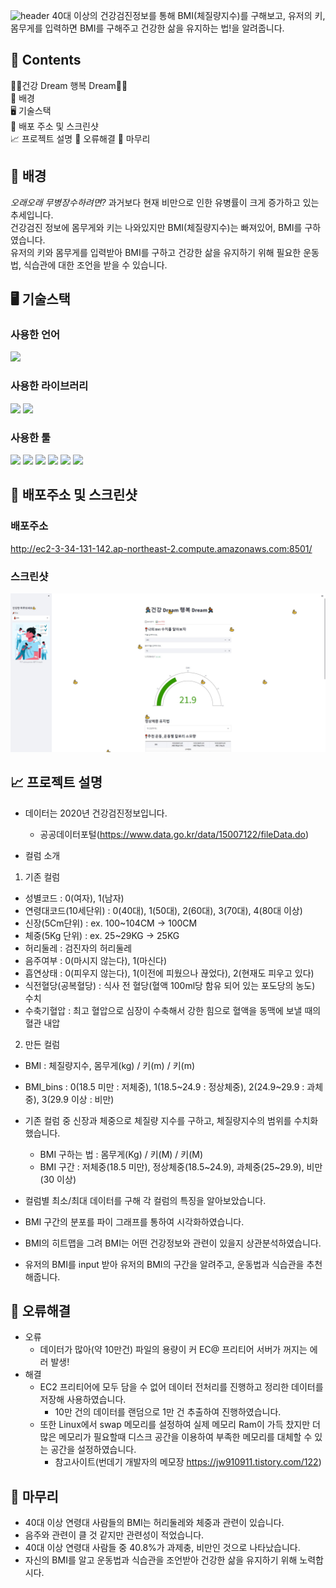 ![header](https://capsule-render.vercel.app/api?type=Waving&color=auto&height=180&section=header&text=🏃‍♀️건강Dream%20행복Dream🏃‍♂️&fontSize=60)
40대 이상의 건강검진정보를 통해 BMI(체질량지수)를 구해보고, 유저의 키, 몸무게를 입력하면 BMI를 구해주고 건강한 삶을 유지하는 법!을 알려줍니다.


## 📖 Contents
🏃‍♀️건강 Dream 행복 Dream🏃‍♂️   
🌈 배경  
🖥️ 기술스택  
📑 배포 주소 및 스크린샷  
📈 프로젝트 설명 
📍 오류해결
🙏 마무리


## 🌈 배경
*오래오래 무병장수하려면?*
과거보다 현재 비만으로 인한 유병률이 크게 증가하고 있는 추세입니다.  
건강검진 정보에 몸무게와 키는 나와있지만 BMI(체질량지수)는 빠져있어, BMI를 구하였습니다.  
유저의 키와 몸무게를 입력받아 BMI를 구하고 건강한 삶을 유지하기 위해 필요한 운동법, 식습관에 대한 조언을 받을 수 있습니다.


## 🖥️ 기술스택
### 사용한 언어 
<img src="https://img.shields.io/badge/python-3776AB?style=flat-square&logo=python&logoColor=white"/>  

### 사용한 라이브러리  
<img src="https://img.shields.io/badge/plotly-3F4F75?style=flat-square&logo=plotly&logoColor=white"/> <img src="https://img.shields.io/badge/streamlit-FF4B4B?style=flat-square&logo=streamlit&logoColor=white"/>

### 사용한 툴  
<img src="https://img.shields.io/badge/googlecolab-F9AB00?style=flat-square&logo=googlecolab&logoColor=white"/> <img src="https://img.shields.io/badge/visualstudiocode-007ACC?style=flat-square&logo=visualstudiocode&logoColor=#007ACC"/> <img src="https://img.shields.io/badge/github-181717?style=flat-square&logo=github&logoColor=#181717"/> <img src="https://img.shields.io/badge/git-F05032?style=flat-square&logo=git&logoColor=white"/> <img src="https://img.shields.io/badge/amazonaws-232F3E?style=flat-square&logo=amazonaws&logoColor=#232F3E"/> <img src="https://img.shields.io/badge/linux-FCC624?style=flat-square&logo=linux&logoColor=black"/>  


## 📑 배포주소 및 스크린샷
### 배포주소
http://ec2-3-34-131-142.ap-northeast-2.compute.amazonaws.com:8501/
### 스크린샷
<img src='data/check_up2.jpg'>  


## 📈 프로젝트 설명
- 데이터는 2020년 건강검진정보입니다.
  - 공공데이터포털(https://www.data.go.kr/data/15007122/fileData.do)  

- 컬럼 소개
1. 기존 컬럼
  - 성별코드 : 0(여자), 1(남자)
  - 연령대코드(10세단위) : 0(40대), 1(50대), 2(60대), 3(70대), 4(80대 이상)
  - 신장(5Cm단위) : ex. 100~104CM -> 100CM
  - 체중(5Kg 단위) : ex. 25~29KG -> 25KG
  - 허리둘레 : 검진자의 허리둘레
  - 음주여부 : 0(마시지 않는다), 1(마신다)
  - 흡연상태 : 0(피우지 않는다), 1(이전에 피웠으나 끊었다), 2(현재도 피우고 있다)
  - 식전혈당(공복혈당) : 식사 전 혈당(혈액 100ml당 함유 되어 있는 포도당의 농도) 수치
  - 수축기혈압 : 최고 혈압으로 심장이 수축해서 강한 힘으로 혈액을 동맥에 보낼 때의 혈관 내압
2. 만든 컬럼
  - BMI : 체질량지수, 몸무게(kg) / 키(m) / 키(m)
  - BMI_bins : 0(18.5 미만 : 저체중), 1(18.5~24.9 : 정상체중),
               2(24.9~29.9 : 과체중), 3(29.9 이상 : 비만)  
  
- 기존 컬럼 중 신장과 체중으로 체질량 지수를 구하고, 체질량지수의 범위를 수치화했습니다. 
  - BMI 구하는 법 : 몸무게(Kg) / 키(M) / 키(M)
  - BMI 구간 : 저체중(18.5 미만), 정상체중(18.5~24.9), 과체중(25~29.9), 비만(30 이상)

- 컬럼별 최소/최대 데이터를 구해 각 컬럼의 특징을 알아보았습니다.

- BMI 구간의 분포를 파이 그래프를 통하여 시각화하였습니다.

- BMI의 히트맵을 그려 BMI는 어떤 건강정보와 관련이 있을지 상관분석하였습니다.

- 유저의 BMI를 input 받아 유저의 BMI의 구간을 알려주고, 운동법과 식습관을 추천해줍니다.


## 📍 오류해결
- 오류
  - 데이터가 많아(약 10만건) 파일의 용량이 커 EC@ 프리티어 서버가 꺼지는 에러 발생!
- 해결
  - EC2 프리티어에 모두 담을 수 없어 데이터 전처리를 진행하고 정리한 데이터를 저장해 사용하였습니다.
    - 10만 건의 데이터를 랜덤으로 1만 건 추출하여 진행하였습니다.
  - 또한 Linux에서 swap 메모리를 설정하여 실제 메모리 Ram이 가득 찼지만 더 많은 메모리가 필요할때 디스크 공간을 이용하여 부족한 메모리를 대체할 수 있는 공간을 설정하였습니다.
    - 참고사이트(번데기 개발자의 메모장 https://jw910911.tistory.com/122)


## 🙏 마무리
- 40대 이상 연령대 사람들의 BMI는 허리둘레와 체중과 관련이 있습니다.
- 음주와 관련이 클 것 같지만 관련성이 적었습니다.
- 40대 이상 연령대 사람들 중 40.8%가 과제충, 비만인 것으로 나타났습니다.
- 자신의 BMI를 알고 운동법과 식습관을 조언받아 건강한 삶을 유지하기 위해 노력합시다.